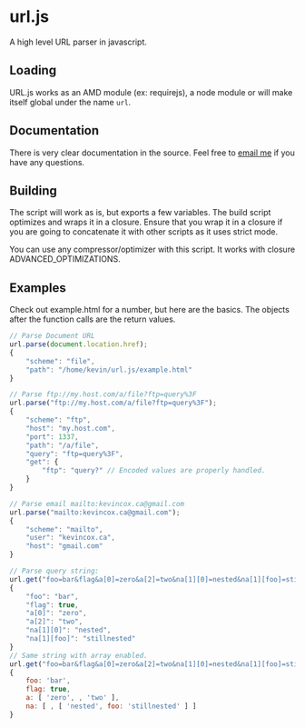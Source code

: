 # url.js

A high level URL parser in javascript.

## Loading

URL.js works as an AMD module (ex: requirejs), a node module or will make itself
global under the name `url`.

## Documentation
There is very clear documentation in the source.  Feel free to
[email me](kevincox.ca@gmail.com) if you have any questions.

## Building
The script will work as is, but exports a few variables.  The build script
optimizes and wraps it in a closure.  Ensure that you wrap it in a closure if
you are going to concatenate it with other scripts as it uses strict mode.

You can use any compressor/optimizer with this script.  It works with closure
ADVANCED_OPTIMIZATIONS.

## Examples

Check out example.html for a number, but here are the basics.  The objects
after the function calls are the return values.

```js
// Parse Document URL
url.parse(document.location.href);
{
	"scheme": "file",
	"path": "/home/kevin/url.js/example.html"
}

// Parse ftp://my.host.com/a/file?ftp=query%3F
url.parse("ftp://my.host.com/a/file?ftp=query%3F");
{
	"scheme": "ftp",
	"host": "my.host.com",
    "port": 1337,
	"path": "/a/file",
	"query": "ftp=query%3F",
	"get": {
		"ftp": "query?" // Encoded values are properly handled.
	}
}

// Parse email mailto:kevincox.ca@gmail.com
url.parse("mailto:kevincox.ca@gmail.com");
{
	"scheme": "mailto",
	"user": "kevincox.ca",
	"host": "gmail.com"
}

// Parse query string:
url.get("foo=bar&flag&a[0]=zero&a[2]=two&na[1][0]=nested&na[1][foo]=stillnested");
{
	"foo": "bar",
	"flag": true,
	"a[0]": "zero",
	"a[2]": "two",
	"na[1][0]": "nested",
	"na[1][foo]": "stillnested"
}
// Same string with array enabled.
url.get("foo=bar&flag&a[0]=zero&a[2]=two&na[1][0]=nested&na[1][foo]=stillnested",{array:true});
{
	foo: 'bar',
	flag: true,
	a: [ 'zero', , 'two' ],
	na: [ , [ 'nested', foo: 'stillnested' ] ]
}
```
